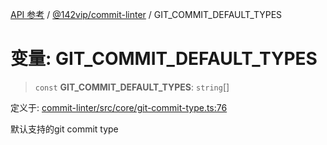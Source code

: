 [API 参考](../../../index.md) / [@142vip/commit-linter](../index.md) / GIT\_COMMIT\_DEFAULT\_TYPES

# 变量: GIT\_COMMIT\_DEFAULT\_TYPES

> `const` **GIT\_COMMIT\_DEFAULT\_TYPES**: `string`[]

定义于: [commit-linter/src/core/git-commit-type.ts:76](https://github.com/142vip/core-x/blob/7cfc2fa6b24172631d6526590fc6ea4be89357c6/packages/commit-linter/src/core/git-commit-type.ts#L76)

默认支持的git commit type
